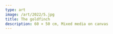 ```yaml
---
type: art
image: /art/2022/5.jpg
title: The goldfinch
description: 60 × 50 cm, Mixed media on canvas
---
```

